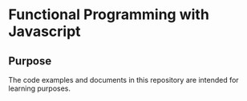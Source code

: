 # Functional Programming with Javascript

## Purpose
The code examples and documents in this repository are intended for learning purposes.